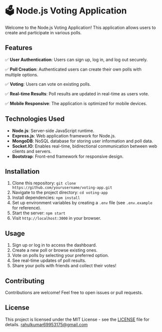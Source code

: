 # 🗳️ Node.js Voting Application

Welcome to the Node.js Voting Application! This application allows users to create and participate in various polls.

## Features

✅ **User Authentication**: Users can sign up, log in, and log out securely.

✅ **Poll Creation**: Authenticated users can create their own polls with multiple options.

✅ **Voting**: Users can vote on existing polls.

✅ **Real-time Results**: Poll results are updated in real-time as users vote.

✅ **Mobile Responsive**: The application is optimized for mobile devices.

## Technologies Used

- **Node.js**: Server-side JavaScript runtime.
- **Express.js**: Web application framework for Node.js.
- **MongoDB**: NoSQL database for storing user information and poll data.
- **Socket.IO**: Enables real-time, bidirectional communication between web clients and servers.
- **Bootstrap**: Front-end framework for responsive design.

## Installation

1. Clone this repository: `git clone https://github.com/yourusername/voting-app.git`
2. Navigate to the project directory: `cd voting-app`
3. Install dependencies: `npm install`
4. Set up environment variables by creating a `.env` file (see `.env.example` for reference).
5. Start the server: `npm start`
6. Visit `http://localhost:3000` in your browser.

## Usage

1. Sign up or log in to access the dashboard.
2. Create a new poll or browse existing ones.
3. Vote on polls by selecting your preferred option.
4. See real-time updates of poll results.
5. Share your polls with friends and collect their votes!

## Contributing

Contributions are welcome! Feel free to open issues or pull requests.

## License

This project is licensed under the MIT License - see the [LICENSE](LICENSE) file for details.
rahulkumar69953175@gmail.com
